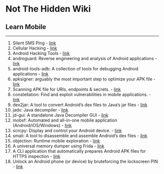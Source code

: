 # Not The Hidden Wiki

## Learn Mobile
-----

1. Silent SMS Ping - [link](https://github.com/MatejKovacic/silent-sms-ping)
2. Cellular Hacking - [link](https://github.com/W00t3k/Awesome-Cellular-Hacking)
3. Android Hacking Tools - [link](https://github.com/topics/android-hacking-tools)
4. androguard: Reverse engineering and analysis of Android applications - [link](https://github.com/androguard/androguard)
5. android-tools-adb: A collection of tools for debugging Android applications - [link](https://developer.android.com/studio/command-line/adb)
6. apksigner: arguably the most important step to optimize your APK file - [link](https://source.android.com/security/apksigning)
7. Scanning APK file for URIs, endpoints & secrets. - [link](https://github.com/dwisiswant0/apkleaks)
8. constellation: Find and exploit vulnerabilities in mobile applications. - [link](https://github.com/constellation-app/Constellation)
9.  dex2jar: A tool to convert Android’s dex files to Java’s jar files - [link](https://github.com/pxb1988/dex2jar)
10. jadx: Java decompiler - [link](https://github.com/skylot/jadx)
11. jd-gui: A standalone Java Decompiler GUI - [link](https://github.com/java-decompiler/jd-gui)
12. mobsf: Automated and all-in-one mobile application (Android/iOS/Windows) - [link](https://github.com/MobSF/Mobile-Security-Framework-MobSF)
13. scrcpy: Display and control your Android device. - [link](https://github.com/Genymobile/scrcpy)
14. smali: A tool to disassemble and assemble Android’s dex files - [link](https://github.com/JesusFreke/smali)
15. objection: Runtime mobile exploration - [link](https://github.com/sensepost/objection)
16. A universal memory dumper using Frida - [link](https://github.com/Nightbringer21/fridump)
17. A CLI application that automatically prepares Android APK files for HTTPS inspection - [link](https://github.com/shroudedcode/apk-mitm)
18. Unlock an Android phone (or device) by bruteforcing the lockscreen PIN - [link](https://github.com/urbanadventurer/Android-PIN-Bruteforce)